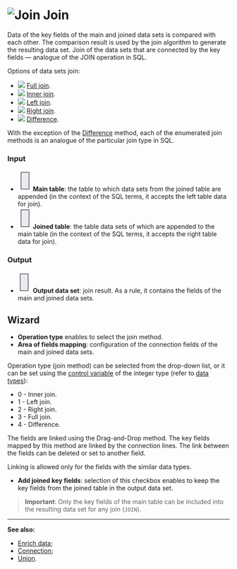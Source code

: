 # ![Join](../../../images/icons/components/join-data_default.svg) Join

Data of the key fields of the main and joined data sets is compared with each other. The comparison result is used by the join algorithm to generate the resulting data set. Join of the data sets that are connected by the key fields — analogue of the JOIN operation in SQL.

Options of data sets join:

* ![ ](../../../images/icons/joindata/join-full_default.svg) [Full join](./cross.md).
* ![ ](../../../images/icons/joindata/join-inner_default.svg) [Inner join](./inner.md).
* ![ ](../../../images/icons/joindata/join-left_default.svg) [Left join](./left.md).
* ![ ](../../../images/icons/joindata/join-right_default.svg) [Right join](./right.md).
* ![ ](../../../images/icons/joindata/join-diff_default.svg) [Difference](./distinct.md).

With the exception of the [Difference](./distinct.md) method, each of the enumerated join methods is an analogue of the particular join type in SQL.

### Input

* ![Main table](../../../images/icons/app/node/ports/inputs/table_inactive.svg) **Main table**: the table to which data sets from the joined table are appended (in the context of the SQL terms, it accepts the left table data for join).
* ![Joined table](../../../images/icons/app/node/ports/inputs/table_inactive.svg) **Joined table**: the table data sets of which are appended to the main table (in the context of the SQL terms, it accepts the right table data for join).

### Output

* ![Output data set](../../../images/icons/app/node/ports/outputs/table_inactive.svg) **Output data set**: join result. As a rule, it contains the fields of the main and joined data sets.

## Wizard

* **Operation type** enables to select the join method.
* **Area of fields mapping**: configuration of the connection fields of the main and joined data sets.

Operation type (join method) can be selected from the drop-down list, or it can be set using the [control variable](../../../scenario/variables/control-variables.md) of the integer type (refer to [data types](../../../data/datatype.md)):

* 0 - Inner join.
* 1 - Left join.
* 2 - Right join.
* 3 - Full join.
* 4 - Difference.

The fields are linked using the Drag-and-Drop method. The key fields mapped by this method are linked by the connection lines. The link between the fields can be deleted or set to another field.

Linking is allowed only for the fields with the similar data types.

* **Add joined key fields**: selection of this checkbox enables to keep the key fields from the joined table in the output data set.

> **Important**: Only the key fields of the main table can be included into the resulting data set for any join (`JOIN`).

---

**See also:**

* [Enrich data](../supplementation.md);
* [Connection](../addition.md);
* [Union](../union.md).
